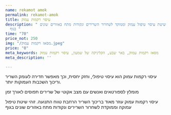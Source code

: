 ```yaml
---
name: rekamot amok
permalink: rekamot-amok
title: עיסוי רקמות עמוק
description: " שיטת עיסוי טיפול עמוק וממוקד לשחרור השרירים ונקודות מתח באזורים שונים
  בגוף "
time: "70"
price_not: 250
img: "/מסאז רקמות עמוק.jpeg"
price: "0"
meta_keywords: מסאז רקמות עמוק, באר שבע, הקליניקה של שמעון, עיסוי רקמות עמוק
meta_description: ''

---
```

עיסוי רקמות עמוק הוא עיסוי טיפולי, וחזק יחסית, וכך מאפשר חדירה לעומק השריר וריכוך השכבות העמוקות יותר.

מומלץ לספורטאים ואנשים עם מצב אקוטי של שרירים תפוסים לאורך זמן

עיסוי רקמות עמוק עוזר מאוד בריכוך השריר הרחבת טווח התנועה.
זוהי שיטת טיפול עמוקה וממוקדת לשחרור השרירים ונקודות מתח באזורים שונים בגוף